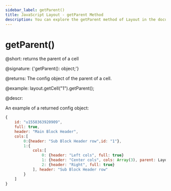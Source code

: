 ```yaml
---
sidebar_label: getParent()
title: JavaScript Layout - getParent Method 
description: You can explore the getParent method of Layout in the documentation of the DHTMLX JavaScript UI library. Browse developer guides and API reference, try out code examples and live demos, and download a free 30-day evaluation version of DHTMLX Suite.
---
```


# getParent()

@short: returns the parent of a cell

@signature: {'getParent(): object;'}

@returns:
The config object of the parent of a cell.

@example:
layout.getCell("1").getParent();

@descr:

An example of a returned config object:

~~~js
{
    id: "u1558363920909",
    full: true,
    header: "Main Block Header",
    cols:[
        0:{header: "Sub Block Header row",id: "1"},
        1:{ 
            cols:[
                0: {header: "Left cols", full: true}
                1: {header: "Center cols", cols: Array(3), parent: Layout, full: true}
                2: {header: "Right", full: true}                
            ], header: "Sub Block Header row"        
        }
    ]
}
~~~
